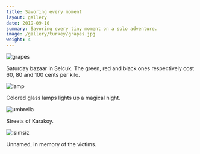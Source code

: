 ```yaml
---
title: Savoring every moment
layout: gallery
date: 2019-09-10
summary: Savoring every tiny moment on a solo adventure.
image: /gallery/turkey/grapes.jpg
weight: 4
---
```


![grapes](/gallery/turkey/grapes.jpg)

Saturday bazaar in Selcuk.
The green, red and black ones respectively cost 60, 80 and 100 cents per kilo.

![lamp](/gallery/turkey/lamps-of-istanbul.jpg)

Colored glass lamps lights up a magical night.

![umbrella](/gallery/turkey/umbrella-street-karakoy.jpg)

Streets of Karakoy.

![isimsiz](/gallery/turkey/isimsiz.jpg)

Unnamed, in memory of the victims.
